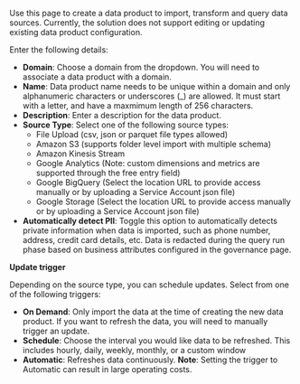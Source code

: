 Use this page to create a data product to import, transform and query data sources. Currently, the solution does not support editing or updating existing data product configuration.

Enter the following details:

- **Domain**: Choose a domain from the dropdown. You will need to associate a data product with a domain.
- **Name**: Data product name needs to be unique within a domain and only alphanumeric characters or underscores (_) are allowed. It must start with a letter, and have a maxmimum length of 256 characters.
- **Description**: Enter a description for the data product.
- **Source Type**: Select one of the following source types:
  - File Upload (csv, json or parquet file types allowed)
  - Amazon S3 (supports folder level import with multiple schema)
  - Amazon Kinesis Stream
  - Google Analytics (Note: custom dimensions and metrics are supported through the free entry field)
  - Google BigQuery (Select the location URL to provide access manually or by uploading a Service Account json file)
  - Google Storage (Select the location URL to provide access manually or by uploading a Service Account json file)
- **Automatically detect PII**: Toggle this option to automatically detects private information when data is imported, such as phone number, address, credit card details, etc. Data is redacted during the query run phase based on business attributes configured in the governance page.

**Update trigger**

Depending on the source type, you can schedule updates. Select from one of the following triggers:

- **On Demand**: Only import the data at the time of creating the new data product. If you want to refresh the data, you will need to manually trigger an update.
- **Schedule**: Choose the interval you would like data to be refreshed. This includes hourly, daily, weekly, monthly, or a custom window
- **Automatic**: Refreshes data continuously.
**Note**: Setting the trigger to Automatic can result in large operating costs.